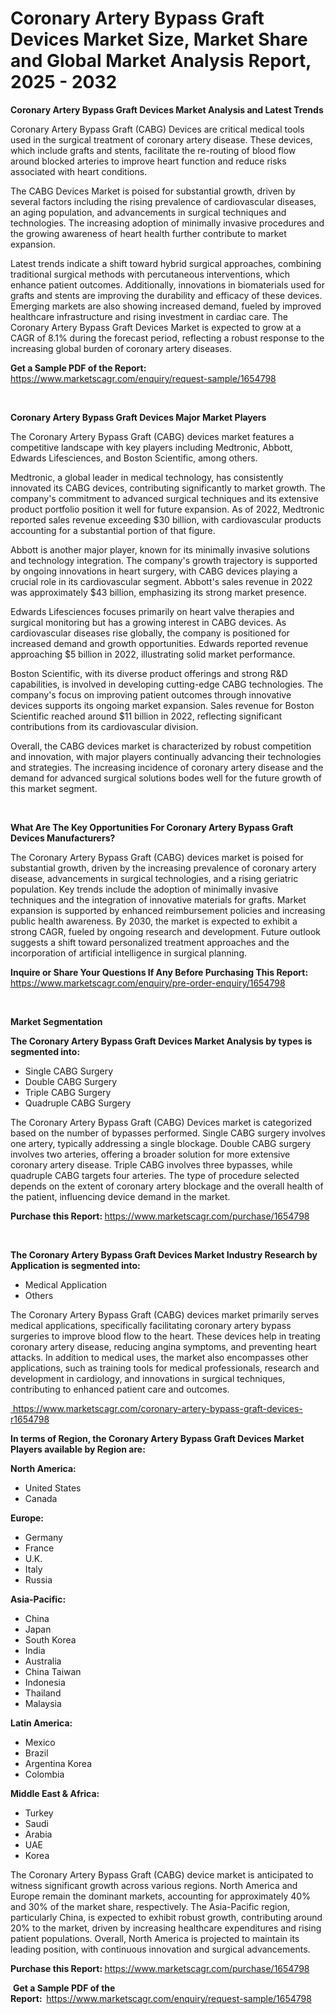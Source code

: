 <p><h1>Coronary Artery Bypass Graft Devices Market Size, Market Share and Global Market Analysis Report, 2025 - 2032</h1></p><p><strong>Coronary Artery Bypass Graft Devices Market Analysis and Latest Trends</strong></p>
<p><p>Coronary Artery Bypass Graft (CABG) Devices are critical medical tools used in the surgical treatment of coronary artery disease. These devices, which include grafts and stents, facilitate the re-routing of blood flow around blocked arteries to improve heart function and reduce risks associated with heart conditions. </p><p>The CABG Devices Market is poised for substantial growth, driven by several factors including the rising prevalence of cardiovascular diseases, an aging population, and advancements in surgical techniques and technologies. The increasing adoption of minimally invasive procedures and the growing awareness of heart health further contribute to market expansion. </p><p>Latest trends indicate a shift toward hybrid surgical approaches, combining traditional surgical methods with percutaneous interventions, which enhance patient outcomes. Additionally, innovations in biomaterials used for grafts and stents are improving the durability and efficacy of these devices. Emerging markets are also showing increased demand, fueled by improved healthcare infrastructure and rising investment in cardiac care. The Coronary Artery Bypass Graft Devices Market is expected to grow at a CAGR of 8.1% during the forecast period, reflecting a robust response to the increasing global burden of coronary artery diseases.</p></p>
<p><strong>Get a Sample PDF of the Report:&nbsp;</strong> <a href="https://www.marketscagr.com/enquiry/request-sample/1654798?utm_campaign=2529&utm_medium=2&utm_source=Github&utm_content=ia&utm_term=19042025&utm_id=coronary-artery-bypass-graft-devices">https://www.marketscagr.com/enquiry/request-sample/1654798</a></p>
<p>&nbsp;</p>
<p><strong>Coronary Artery Bypass Graft Devices Major Market Players</strong></p>
<p><p>The Coronary Artery Bypass Graft (CABG) devices market features a competitive landscape with key players including Medtronic, Abbott, Edwards Lifesciences, and Boston Scientific, among others.</p><p>Medtronic, a global leader in medical technology, has consistently innovated its CABG devices, contributing significantly to market growth. The company's commitment to advanced surgical techniques and its extensive product portfolio position it well for future expansion. As of 2022, Medtronic reported sales revenue exceeding $30 billion, with cardiovascular products accounting for a substantial portion of that figure.</p><p>Abbott is another major player, known for its minimally invasive solutions and technology integration. The company's growth trajectory is supported by ongoing innovations in heart surgery, with CABG devices playing a crucial role in its cardiovascular segment. Abbott's sales revenue in 2022 was approximately $43 billion, emphasizing its strong market presence.</p><p>Edwards Lifesciences focuses primarily on heart valve therapies and surgical monitoring but has a growing interest in CABG devices. As cardiovascular diseases rise globally, the company is positioned for increased demand and growth opportunities. Edwards reported revenue approaching $5 billion in 2022, illustrating solid market performance.</p><p>Boston Scientific, with its diverse product offerings and strong R&D capabilities, is involved in developing cutting-edge CABG technologies. The company's focus on improving patient outcomes through innovative devices supports its ongoing market expansion. Sales revenue for Boston Scientific reached around $11 billion in 2022, reflecting significant contributions from its cardiovascular division.</p><p>Overall, the CABG devices market is characterized by robust competition and innovation, with major players continually advancing their technologies and strategies. The increasing incidence of coronary artery disease and the demand for advanced surgical solutions bodes well for the future growth of this market segment.</p></p>
<p>&nbsp;</p>
<p><strong>What Are The Key Opportunities For Coronary Artery Bypass Graft Devices Manufacturers?</strong></p>
<p><p>The Coronary Artery Bypass Graft (CABG) devices market is poised for substantial growth, driven by the increasing prevalence of coronary artery disease, advancements in surgical technologies, and a rising geriatric population. Key trends include the adoption of minimally invasive techniques and the integration of innovative materials for grafts. Market expansion is supported by enhanced reimbursement policies and increasing public health awareness. By 2030, the market is expected to exhibit a strong CAGR, fueled by ongoing research and development. Future outlook suggests a shift toward personalized treatment approaches and the incorporation of artificial intelligence in surgical planning.</p></p>
<p><strong>Inquire or Share Your Questions If Any Before Purchasing This Report:</strong> <a href="https://www.marketscagr.com/enquiry/pre-order-enquiry/1654798?utm_campaign=2529&utm_medium=2&utm_source=Github&utm_content=ia&utm_term=19042025&utm_id=coronary-artery-bypass-graft-devices">https://www.marketscagr.com/enquiry/pre-order-enquiry/1654798</a></p>
<p>&nbsp;</p>
<p><strong>Market Segmentation</strong></p>
<p><strong>The Coronary Artery Bypass Graft Devices Market Analysis by types is segmented into:</strong></p>
<p><ul><li>Single CABG Surgery</li><li>Double CABG Surgery</li><li>Triple CABG Surgery</li><li>Quadruple CABG Surgery</li></ul></p>
<p><p>The Coronary Artery Bypass Graft (CABG) Devices market is categorized based on the number of bypasses performed. Single CABG surgery involves one artery, typically addressing a single blockage. Double CABG surgery involves two arteries, offering a broader solution for more extensive coronary artery disease. Triple CABG involves three bypasses, while quadruple CABG targets four arteries. The type of procedure selected depends on the extent of coronary artery blockage and the overall health of the patient, influencing device demand in the market.</p></p>
<p><strong>Purchase this Report:&nbsp;</strong><a href="https://www.marketscagr.com/purchase/1654798?utm_campaign=2529&utm_medium=2&utm_source=Github&utm_content=ia&utm_term=19042025&utm_id=coronary-artery-bypass-graft-devices">https://www.marketscagr.com/purchase/1654798</a></p>
<p>&nbsp;</p>
<p><strong>The Coronary Artery Bypass Graft Devices Market Industry Research by Application is segmented into:</strong></p>
<p><ul><li>Medical Application</li><li>Others</li></ul></p>
<p><p>The Coronary Artery Bypass Graft (CABG) devices market primarily serves medical applications, specifically facilitating coronary artery bypass surgeries to improve blood flow to the heart. These devices help in treating coronary artery disease, reducing angina symptoms, and preventing heart attacks. In addition to medical uses, the market also encompasses other applications, such as training tools for medical professionals, research and development in cardiology, and innovations in surgical techniques, contributing to enhanced patient care and outcomes.</p></p>
<p><a href="https://www.marketscagr.com/coronary-artery-bypass-graft-devices-r1654798?utm_campaign=2529&utm_medium=2&utm_source=Github&utm_content=ia&utm_term=19042025&utm_id=coronary-artery-bypass-graft-devices">&nbsp;https://www.marketscagr.com/coronary-artery-bypass-graft-devices-r1654798</a></p>
<p><strong>In terms of Region, the Coronary Artery Bypass Graft Devices Market Players available by Region are:</strong></p>
<p>
    <p> <strong> North America: </strong>
        <ul>
            <li>United States</li>
            <li>Canada</li>
        </ul>
        </p> 
    <p> <strong> Europe: </strong>
        <ul>
            <li>Germany</li>
            <li>France</li>
            <li>U.K.</li>
            <li>Italy</li>
            <li>Russia</li>
        </ul>
        </p> 
    <p> <strong> Asia-Pacific: </strong>
        <ul>
            <li>China</li>
            <li>Japan</li>
            <li>South Korea</li>
            <li>India</li>
            <li>Australia</li>
            <li>China Taiwan</li>
            <li>Indonesia</li>
            <li>Thailand</li>
            <li>Malaysia</li>
        </ul>
        </p> 
    <p> <strong> Latin America: </strong>
        <ul>
            <li>Mexico</li>
            <li>Brazil</li>
            <li>Argentina Korea</li>
            <li>Colombia</li>
        </ul>
        </p> 
    <p> <strong> Middle East & Africa: </strong>
        <ul>
            <li>Turkey</li>
            <li>Saudi</li>
            <li>Arabia</li>
            <li>UAE</li>
            <li>Korea</li>
        </ul>
    </p>
    </p>
<p><p>The Coronary Artery Bypass Graft (CABG) device market is anticipated to witness significant growth across various regions. North America and Europe remain the dominant markets, accounting for approximately 40% and 30% of the market share, respectively. The Asia-Pacific region, particularly China, is expected to exhibit robust growth, contributing around 20% to the market, driven by increasing healthcare expenditures and rising patient populations. Overall, North America is projected to maintain its leading position, with continuous innovation and surgical advancements.</p></p>
<p><strong>Purchase this Report: </strong><a href="https://www.marketscagr.com/purchase/1654798?utm_campaign=2529&utm_medium=2&utm_source=Github&utm_content=ia&utm_term=19042025&utm_id=coronary-artery-bypass-graft-devices">https://www.marketscagr.com/purchase/1654798</a></p>
<p>&nbsp;<strong>Get a Sample PDF of the Report:&nbsp;&nbsp;</strong><a href="https://www.marketscagr.com/enquiry/request-sample/1654798?utm_campaign=2529&utm_medium=2&utm_source=Github&utm_content=ia&utm_term=19042025&utm_id=coronary-artery-bypass-graft-devices">https://www.marketscagr.com/enquiry/request-sample/1654798</a></p>
<p><strong></strong></p>
<p><p></p><p></p><p></p></p>